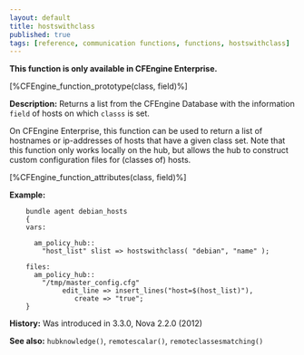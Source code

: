 ```yaml
---
layout: default
title: hostswithclass
published: true
tags: [reference, communication functions, functions, hostswithclass]
---
```


**This function is only available in CFEngine Enterprise.**

[%CFEngine_function_prototype(class, field)%]

**Description:** Returns a list from the CFEngine Database with the information
`field` of hosts on which `classs` is set.

On CFEngine Enterprise, this function can be used to return a list of
hostnames or ip-addresses of hosts that have a given class set. Note that this
function only works locally on the hub, but allows the hub to construct custom
configuration files for (classes of) hosts.

[%CFEngine_function_attributes(class, field)%]

**Example:**

```cf3
    bundle agent debian_hosts
    {
    vars:

      am_policy_hub::
        "host_list" slist => hostswithclass( "debian", "name" );

    files:
      am_policy_hub::
        "/tmp/master_config.cfg"
             edit_line => insert_lines("host=$(host_list)"),
                create => "true";
    }
```

**History:** Was introduced in 3.3.0, Nova 2.2.0 (2012)

**See also:** `hubknowledge()`, `remotescalar()`, `remoteclassesmatching()`
